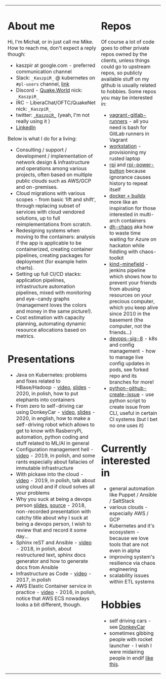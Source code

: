 <table>
<tr>
<td valign="top" width="60%">

# About me

Hi, I'm Michał, or in just call me Mike.
How to reach me, don't expect a reply though:

* kaszpir at google.com - preferred communication channel
* Slack: `_KaszpiR_` @ kubernetes on `#pl-users` channel, [link](https://kubernetes.slack.com/archives/C4W6MFCEB)
* Discord - [Quake.World](http://discord.quake.world/) nick: `_KaszpiR_`
* IRC - LiberaChat/OFTC/QuakeNet nick: `_KaszpiR_`
* twitter: [`_KaszpiR_`](https://twitter.com/_KaszpiR_) (yeah, I'm not really using it )
* [LinkedIn](https://www.linkedin.com/in/micha%C5%82-socho%C5%84-46724233/)

Below is what I do for a living:

* Consulting / support / development / implementation of network design & infrastructure and operations among various projects, often based on multiple public clouds such as AWS/GCP and on-premises.
* Cloud migrations with various scopes - from basic ‘lift and shift’, through replacing subset of services with cloud vendored solutions, up to full reimplementations from scratch.
* Redesigning systems when moving to the containers: analysis if the app is applicable to be containerized, creating container pipelines, creating packages for deployment (for example helm charts).
* Setting up full CI/CD stacks: application pipelines, infrastructure automation pipelines, mixed with monitoring and eye-candy graphs (management loves the colors and money in the same picture!).
* Cost estimation with capacity planning, automating dynamic resource allocations based on metrics.

# Presentations

* Java on Kubernetes: problems and fixes related to HBase/Hadoop - [video](https://www.youtube.com/watch?v=GcFlHmMJ1Qo), [slides](https://nvtkaszpir.github.io/presentations-java-in-k8s-hbase-hdfs/#/) - 2020, in polish, how to put elephants into containers
* From zero to self-driving car using DonkeyCar - [video](https://www.youtube.com/watch?v=THUL0AWHe2w), [slides](https://docs.google.com/presentation/d/1xLcbvkTPm6mrMvHxmm997VXiHFwlFll4WX8y2JT1xBc/edit) - 2020, in english, how to make a self-driving robot which allows to get to know with RasberryPi, automation, python coding and stuff related to ML/AI in general
* Configuration management hell - [video](https://www.youtube.com/watch?v=MoObKRodHnU) - 2019, in polish, and some rants especially about fallacies of immutable infrastructure
* With pickaxe into the cloud - [video](https://youtu.be/9Vhi6_iIWzI) - 2019, in polish, talk about using cloud and if cloud solves all your problems
* Why you suck at being a devops person [slides](https://nvtkaszpir.github.io/presentations-wdi2018/), [source](https://github.com/nvtkaszpir/presentations-wdi2018) - 2018, non-recorded presentation with catchy title about why I suck at being a devops person, I wish to review that and record it some day...
* Sphinx reST and Ansible - [video](https://www.youtube.com/watch?v=F60O_KkUsZg) - 2018, in polish, about restructured text, sphinx docs generator and how to generate docs from Ansible
* Infrastructure as Code - [video](https://www.youtube.com/watch?v=yCRUnXqiH_I) - 2017, in polish
* AWS Elastic Container service in practice - [video](https://www.youtube.com/watch?v=u5ahMYnJIYc) - 2016, in polish, notice that AWS ECS nowadays looks a bit different, though.

</td>
<td valign="top" width="40%">

# Repos

Of course a lot of code goes to other private repos owned by the clients, unless things could go to upstream repos, so publicly available stuff on my github is usually related to hobbies. Some repos you may be interested in:

* [vagrant-gitlab-runners](https://github.com/nvtkaszpir/vagrant-gitlab-runners) - all you need is bash for GitLab runners in Vagrant
* [workstation](https://github.com/nvtkaszpir/workstation) - provisioning my rusted laptop
* [rpi](https://github.com/nvtkaszpir/rpi) and [rpi-power-button](https://github.com/nvtkaszpir/rpi-power-button) because ignorance causes history to repeat itself
* [docker + buildx](https://github.com/nvtkaszpir/docker-buildx-trash) more like an inspiration for those interested in multi-arch containers
* [dh-chaos](https://github.com/nvtkaszpir/dh-chaos) aka how to waste time waiting for Azure on hackaton while fiddling with chaos-toolkit
* [kind-minefield](https://github.com/nvtkaszpir/kind-minefield) - jenkins pipeline which shows how to prevent your friends from abusing resources on your precious computer, which you keep alive since 2010 in the basement (the computer, not the friends...)
* [devops-sig-8](https://github.com/nvtkaszpir/devops-sig-8) - k8s and config management - how to manage live config updates in pods, see forked repo and its branches for more!
* [python-github-create-issue](https://github.com/nvtkaszpir/python-github-create-issue) - use python script to create issue from CLI, useful in certain CI systems (but I bet no one uses it)


# Currently interested in

* general automation like Puppet / Ansible / SaltStack
* various clouds - especially AWS / GCP
* Kubernetes and it's ecosystem - because we love tools that are not even in alpha
* improving system's resilience via chaos engineering
* scalability issues within ETL systems

# Hobbies

* self driving cars - see [DonkeyCar](https://www.donkeycar.com/)
* sometimes gibbing people with rocket launcher - I wish I were midairing people in endif [like this](https://www.youtube.com/watch?v=pv_KDPXw_3U).

</td>
</tr>
</table>
